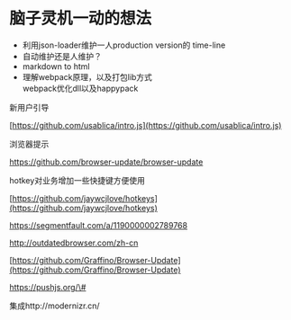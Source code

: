 # 脑子灵机一动的想法

* 利用json-loader维护一人production version的 time-line
* 自动维护还是人维护？
* markdown to html
* 理解webpack原理，以及打包lib方式  
  webpack优化dll以及happypack

新用户引导

[https://github.com/usablica/intro.js](https://github.com/usablica/intro.js)

浏览器提示

https://github.com/browser-update/browser-update

hotkey对业务增加一些快捷键方便使用

[https://github.com/jaywcjlove/hotkeys](https://github.com/jaywcjlove/hotkeys)

https://segmentfault.com/a/1190000002789768

http://outdatedbrowser.com/zh-cn

[https://github.com/Graffino/Browser-Update](https://github.com/Graffino/Browser-Update)

https://pushjs.org/\#

集成http://modernizr.cn/

# 



